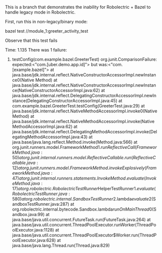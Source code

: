 This is a branch that demonstrates the inability for Robolectric + Bazel to handle legacy mode in Robolectric.


First, run this in non-legacy/binary mode:

bazel test //module_1:greeter_activity_test 

Observe that this test fails

Time: 1.135
There was 1 failure:
1) testConfig(com.example.bazel.GreeterTest)
org.junit.ComparisonFailure: expected:<"com.[uber.demo.app.id]"> but was:<"com.[example.bazel]">
        at java.base/jdk.internal.reflect.NativeConstructorAccessorImpl.newInstance0(Native Method)
        at java.base/jdk.internal.reflect.NativeConstructorAccessorImpl.newInstance(NativeConstructorAccessorImpl.java:62)
        at java.base/jdk.internal.reflect.DelegatingConstructorAccessorImpl.newInstance(DelegatingConstructorAccessorImpl.java:45)
        at com.example.bazel.GreeterTest.testConfig(GreeterTest.java:29)
        at java.base/jdk.internal.reflect.NativeMethodAccessorImpl.invoke0(Native Method)
        at java.base/jdk.internal.reflect.NativeMethodAccessorImpl.invoke(NativeMethodAccessorImpl.java:62)
        at java.base/jdk.internal.reflect.DelegatingMethodAccessorImpl.invoke(DelegatingMethodAccessorImpl.java:43)
        at java.base/java.lang.reflect.Method.invoke(Method.java:566)
        at org.junit.runners.model.FrameworkMethod$1.runReflectiveCall(FrameworkMethod.java:50)
        at org.junit.internal.runners.model.ReflectiveCallable.run(ReflectiveCallable.java:12)
        at org.junit.runners.model.FrameworkMethod.invokeExplosively(FrameworkMethod.java:47)
        at org.junit.internal.runners.statements.InvokeMethod.evaluate(InvokeMethod.java:17)
        at org.robolectric.RobolectricTestRunner$HelperTestRunner$1.evaluate(RobolectricTestRunner.java:580)
        at org.robolectric.internal.SandboxTestRunner$2.lambda$evaluate$2(SandboxTestRunner.java:287)
        at org.robolectric.internal.bytecode.Sandbox.lambda$runOnMainThread$0(Sandbox.java:99)
        at java.base/java.util.concurrent.FutureTask.run(FutureTask.java:264)
        at java.base/java.util.concurrent.ThreadPoolExecutor.runWorker(ThreadPoolExecutor.java:1128)
        at java.base/java.util.concurrent.ThreadPoolExecutor$Worker.run(ThreadPoolExecutor.java:628)
        at java.base/java.lang.Thread.run(Thread.java:829)
